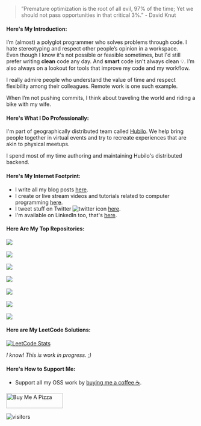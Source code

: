 <link rel="stylesheet" href="https://use.fontawesome.com/releases/v5.6.1/css/all.css" integrity="sha384-gfdkjb5BdAXd+lj+gudLWI+BXq4IuLW5IT+brZEZsLFm++aCMlF1V92rMkPaX4PP" crossorigin="anonymous">


> ”Premature optimization is the root of all evil, 97% of the time; Yet we should not pass opportunities in that critical 3%.” - David Knut


#### Here's My Introduction:
I’m (almost) a polyglot programmer who solves problems through code. I hate stereotyping and respect other people’s opinion in a workspace. <br />
Even though I know it's not possible or feasible sometimes, but I'd still prefer writing <b>clean</b> code any day. And <b>smart</b> code isn't always clean 💡. I’m also always on a lookout for tools that improve my code and my workflow.

I really admire people who understand the value of time and respect flexibility among their colleagues. Remote work is one such example.

When I’m not pushing commits, I think about traveling the world and riding a bike with my wife.

#### Here's What I Do Professionally:
I'm part of geographically distributed team called [Hubilo](https://hubilo.com). We help bring people together in virtual events and try to recreate experiences that are akin to physical meetups. 

I spend most of my time authoring and maintaining Hubilo's distributed backend. 

#### Here's My Internet Footprint:
* I write all my blog posts [here](https://mustansir.dev).
* I create or live stream videos and tutorials related to computer programming [here](https://www.youtube.com/channel/UCPf1JC3zhos7kOWBkSJrNVw). 
* I tweet stuff on Twitter ![twitter icon](http://i.imgur.com/wWzX9uB.png) [here](https://twitter.com/MustansirZia).
* I'm available on LinkedIn too, that's [here](https://www.linkedin.com/in/mustansirzia).

#### Here Are My Top Repositories:

<a href="https://github.com/MustansirZia/react-native-fused-location">
  <img align="center" src="https://github-readme-stats.vercel.app/api/pin/?username=mustansirzia&repo=react-native-fused-location" />
</a>

<br />
<br />

<a href="https://github.com/MustansirZia/next-express-bootstrap-boilerplate">
  <img align="center" src="https://github-readme-stats.vercel.app/api/pin/?username=mustansirzia&repo=next-express-bootstrap-boilerplate" />
</a>

<br />
<br />


<a href="https://github.com/MustansirZia/overlay_container">
  <img align="center" src="https://github-readme-stats.vercel.app/api/pin/?username=mustansirzia&repo=overlay_container" />
</a>

<br />
<br />


<a href="https://github.com/MustansirZia/go-rethinklogger">
  <img align="center" src="https://github-readme-stats.vercel.app/api/pin/?username=mustansirzia&repo=go-rethinklogger" />
</a>

<br />
<br />

<a href="https://github.com/MustansirZia/serverless-link-preview">
  <img align="center" src="https://github-readme-stats.vercel.app/api/pin/?username=mustansirzia&repo=serverless-link-preview" />
</a>

<br />
<br />


<a href="https://github.com/MustansirZia/mustansir.npx">
  <img align="center" src="https://github-readme-stats.vercel.app/api/pin/?username=mustansirzia&repo=mustansir.npx" />
</a>

<!-- 
<br />
<br />

<a href="https://github.com/MustansirZia/Decky">
  <img align="center" src="https://github-readme-stats.vercel.app/api/pin/?username=mustansirzia&repo=Decky" />
</a>

<a href="https://github.com/MustansirZia/textcord">
  <img align="center" src="https://github-readme-stats.vercel.app/api/pin/?username=mustansirzia&repo=textcord" />
</a>

<br />
<br />


<a href="https://github.com/MustansirZia/csgo-dedicated-server">
  <img align="center" src="https://github-readme-stats.vercel.app/api/pin/?username=mustansirzia&repo=csgo-dedicated-server" />
</a>

<a href="https://github.com/MustansirZia/markdown-visitor-badge">
  <img align="center" src="https://github-readme-stats.vercel.app/api/pin/?username=mustansirzia&repo=markdown-visitor-badge" />
</a>

<br />
<br />

<a href="https://github.com/MustansirZia/institutions-api">
  <img align="center" src="https://github-readme-stats.vercel.app/api/pin/?username=mustansirzia&repo=institutions-api" />
</a>

<a href="https://github.com/MustansirZia/js-exam">
  <img align="center" src="https://github-readme-stats.vercel.app/api/pin/?username=mustansirzia&repo=js-exam" />
</a>
-->

<br />
<br />

<a href="https://github.com/MustansirZia?tab=repositories" style="align:center">
  <img align="center" src="https://github-readme-stats.vercel.app/api/top-langs/?username=mustansirzia&layout=compact&langs_count=8" />
</a> 

#### Here are My LeetCode Solutions:
[![LeetCode Stats](https://leetcode-stats-six.vercel.app/?username=mustansirzia&theme=dark)](https://leetcode.com/mustansirzia/)

*I know! This is work in progress. ;)*

#### Here's How to Support Me:
* Support all my OSS work by [buying me a coffee ☕](https://www.buymeacoffee.com/MustansirZia).
 
<a href="https://www.buymeacoffee.com/MustansirZia" target="_blank"><img src="https://cdn.buymeacoffee.com/buttons/v2/default-blue.png" alt="Buy Me A Pizza" style="height: 40px !important;width: 150px !important;" ></a>

![visitors](https://markdown-visitor-badge.vercel.app/api/count?countBgColor=%23607fff&countColor=rgb(255,255,255))



